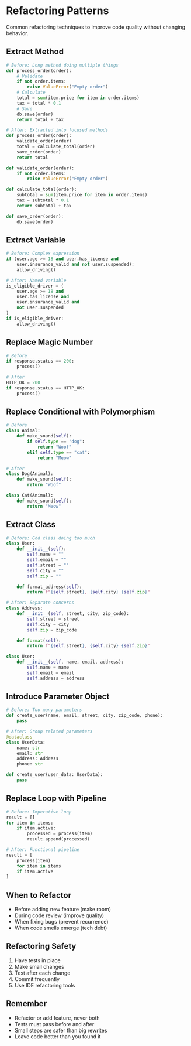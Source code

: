 # Refactoring Patterns

Common refactoring techniques to improve code quality without changing behavior.

## Extract Method
```python
# Before: Long method doing multiple things
def process_order(order):
    # Validate
    if not order.items:
        raise ValueError("Empty order")
    # Calculate
    total = sum(item.price for item in order.items)
    tax = total * 0.1
    # Save
    db.save(order)
    return total + tax

# After: Extracted into focused methods
def process_order(order):
    validate_order(order)
    total = calculate_total(order)
    save_order(order)
    return total

def validate_order(order):
    if not order.items:
        raise ValueError("Empty order")

def calculate_total(order):
    subtotal = sum(item.price for item in order.items)
    tax = subtotal * 0.1
    return subtotal + tax

def save_order(order):
    db.save(order)
```

## Extract Variable
```python
# Before: Complex expression
if (user.age >= 18 and user.has_license and
    user.insurance_valid and not user.suspended):
    allow_driving()

# After: Named variable
is_eligible_driver = (
    user.age >= 18 and
    user.has_license and
    user.insurance_valid and
    not user.suspended
)
if is_eligible_driver:
    allow_driving()
```

## Replace Magic Number
```python
# Before
if response.status == 200:
    process()

# After
HTTP_OK = 200
if response.status == HTTP_OK:
    process()
```

## Replace Conditional with Polymorphism
```python
# Before
class Animal:
    def make_sound(self):
        if self.type == "dog":
            return "Woof"
        elif self.type == "cat":
            return "Meow"

# After
class Dog(Animal):
    def make_sound(self):
        return "Woof"

class Cat(Animal):
    def make_sound(self):
        return "Meow"
```

## Extract Class
```python
# Before: God class doing too much
class User:
    def __init__(self):
        self.name = ""
        self.email = ""
        self.street = ""
        self.city = ""
        self.zip = ""

    def format_address(self):
        return f"{self.street}, {self.city} {self.zip}"

# After: Separate concerns
class Address:
    def __init__(self, street, city, zip_code):
        self.street = street
        self.city = city
        self.zip = zip_code

    def format(self):
        return f"{self.street}, {self.city} {self.zip}"

class User:
    def __init__(self, name, email, address):
        self.name = name
        self.email = email
        self.address = address
```

## Introduce Parameter Object
```python
# Before: Too many parameters
def create_user(name, email, street, city, zip_code, phone):
    pass

# After: Group related parameters
@dataclass
class UserData:
    name: str
    email: str
    address: Address
    phone: str

def create_user(user_data: UserData):
    pass
```

## Replace Loop with Pipeline
```python
# Before: Imperative loop
result = []
for item in items:
    if item.active:
        processed = process(item)
        result.append(processed)

# After: Functional pipeline
result = [
    process(item)
    for item in items
    if item.active
]
```

## When to Refactor
- Before adding new feature (make room)
- During code review (improve quality)
- When fixing bugs (prevent recurrence)
- When code smells emerge (tech debt)

## Refactoring Safety
1. Have tests in place
2. Make small changes
3. Test after each change
4. Commit frequently
5. Use IDE refactoring tools

## Remember
- Refactor or add feature, never both
- Tests must pass before and after
- Small steps are safer than big rewrites
- Leave code better than you found it
